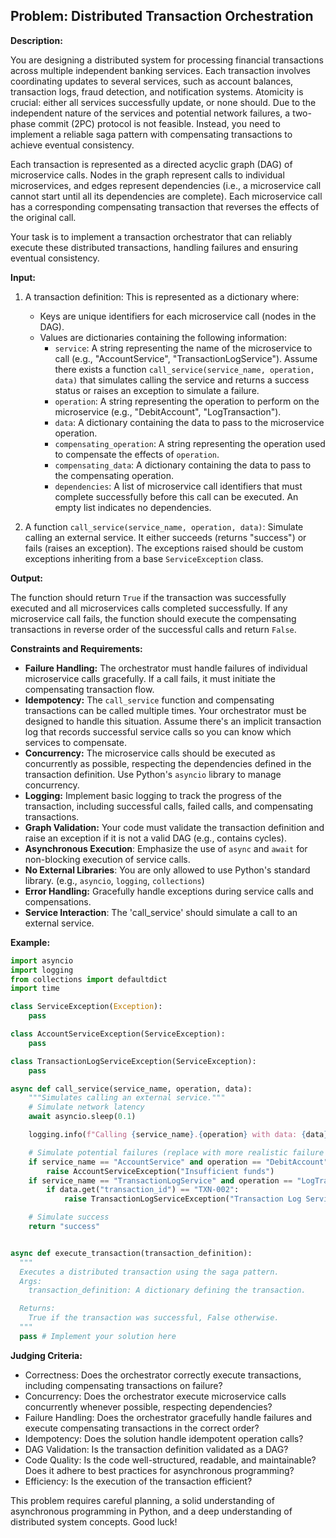 ## Problem: Distributed Transaction Orchestration

**Description:**

You are designing a distributed system for processing financial transactions across multiple independent banking services. Each transaction involves coordinating updates to several services, such as account balances, transaction logs, fraud detection, and notification systems. Atomicity is crucial: either all services successfully update, or none should.  Due to the independent nature of the services and potential network failures, a two-phase commit (2PC) protocol is not feasible. Instead, you need to implement a reliable saga pattern with compensating transactions to achieve eventual consistency.

Each transaction is represented as a directed acyclic graph (DAG) of microservice calls. Nodes in the graph represent calls to individual microservices, and edges represent dependencies (i.e., a microservice call cannot start until all its dependencies are complete). Each microservice call has a corresponding compensating transaction that reverses the effects of the original call.

Your task is to implement a transaction orchestrator that can reliably execute these distributed transactions, handling failures and ensuring eventual consistency.

**Input:**

1.  A transaction definition: This is represented as a dictionary where:
    *   Keys are unique identifiers for each microservice call (nodes in the DAG).
    *   Values are dictionaries containing the following information:
        *   `service`:  A string representing the name of the microservice to call (e.g., "AccountService", "TransactionLogService").  Assume there exists a function `call_service(service_name, operation, data)` that simulates calling the service and returns a success status or raises an exception to simulate a failure.
        *   `operation`:  A string representing the operation to perform on the microservice (e.g., "DebitAccount", "LogTransaction").
        *   `data`:  A dictionary containing the data to pass to the microservice operation.
        *   `compensating_operation`: A string representing the operation used to compensate the effects of `operation`.
        *   `compensating_data`: A dictionary containing the data to pass to the compensating operation.
        *   `dependencies`: A list of microservice call identifiers that must complete successfully before this call can be executed.  An empty list indicates no dependencies.

2.  A function `call_service(service_name, operation, data)`: Simulate calling an external service.  It either succeeds (returns "success") or fails (raises an exception).  The exceptions raised should be custom exceptions inheriting from a base `ServiceException` class.

**Output:**

The function should return `True` if the transaction was successfully executed and all microservices calls completed successfully.  If any microservice call fails, the function should execute the compensating transactions in reverse order of the successful calls and return `False`.

**Constraints and Requirements:**

*   **Failure Handling:** The orchestrator must handle failures of individual microservice calls gracefully. If a call fails, it must initiate the compensating transaction flow.
*   **Idempotency:**  The `call_service` function and compensating transactions can be called multiple times. Your orchestrator must be designed to handle this situation.  Assume there's an implicit transaction log that records successful service calls so you can know which services to compensate.
*   **Concurrency:**  The microservice calls should be executed as concurrently as possible, respecting the dependencies defined in the transaction definition.  Use Python's `asyncio` library to manage concurrency.
*   **Logging:** Implement basic logging to track the progress of the transaction, including successful calls, failed calls, and compensating transactions.
*   **Graph Validation:** Your code must validate the transaction definition and raise an exception if it is not a valid DAG (e.g., contains cycles).
*   **Asynchronous Execution**:  Emphasize the use of `async` and `await` for non-blocking execution of service calls.
*   **No External Libraries**: You are only allowed to use Python's standard library. (e.g., `asyncio`, `logging`, `collections`)
*   **Error Handling:** Gracefully handle exceptions during service calls and compensations.
*   **Service Interaction**:  The 'call_service' should simulate a call to an external service.

**Example:**

```python
import asyncio
import logging
from collections import defaultdict
import time

class ServiceException(Exception):
    pass

class AccountServiceException(ServiceException):
    pass

class TransactionLogServiceException(ServiceException):
    pass

async def call_service(service_name, operation, data):
    """Simulates calling an external service."""
    # Simulate network latency
    await asyncio.sleep(0.1)

    logging.info(f"Calling {service_name}.{operation} with data: {data}")

    # Simulate potential failures (replace with more realistic failure scenarios)
    if service_name == "AccountService" and operation == "DebitAccount" and data.get("amount", 0) > 500:
        raise AccountServiceException("Insufficient funds")
    if service_name == "TransactionLogService" and operation == "LogTransaction":
        if data.get("transaction_id") == "TXN-002":
            raise TransactionLogServiceException("Transaction Log Service unavailable")

    # Simulate success
    return "success"


async def execute_transaction(transaction_definition):
  """
  Executes a distributed transaction using the saga pattern.
  Args:
    transaction_definition: A dictionary defining the transaction.

  Returns:
    True if the transaction was successful, False otherwise.
  """
  pass # Implement your solution here
```

**Judging Criteria:**

*   Correctness:  Does the orchestrator correctly execute transactions, including compensating transactions on failure?
*   Concurrency:  Does the orchestrator execute microservice calls concurrently whenever possible, respecting dependencies?
*   Failure Handling:  Does the orchestrator gracefully handle failures and execute compensating transactions in the correct order?
*   Idempotency: Does the solution handle idempotent operation calls?
*   DAG Validation: Is the transaction definition validated as a DAG?
*   Code Quality:  Is the code well-structured, readable, and maintainable?  Does it adhere to best practices for asynchronous programming?
*   Efficiency: Is the execution of the transaction efficient?

This problem requires careful planning, a solid understanding of asynchronous programming in Python, and a deep understanding of distributed system concepts. Good luck!
